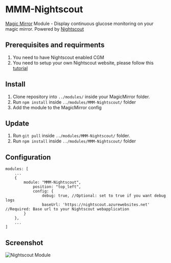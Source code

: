 # MMM-Nightscout
[Magic Mirror](https://magicmirror.builders/) Module - Display continuous glucose monitoring on your magic mirror. Powered by [Nightscout](http://www.nightscout.info/)

## Prerequisites and requirments
1. You need to have Nightscout enabled CGM 
2. You need to setup your own Nightscout website, please follow this [tutorial](http://www.nightscout.info/wiki/welcome)

## Install
1. Clone repository into ``../modules/`` inside your MagicMirror folder.
2. Run ``npm install`` inside ``../modules/MMM-Nightscout/`` folder
3. Add the module to the MagicMirror config

## Update
1. Run ``git pull`` inside ``../modules/MMM-Nightscout/`` folder.
2. Run ``npm install`` inside ``../modules/MMM-Nightscout/`` folder

## Configuration
```
modules: [
    ...
    {
        module: "MMM-Nightscout",
            position: "top_left",
            config: {
                debug: true, //Optional: set to true if you want debug logs
                baseUrl: 'https://nightscout.azurewebsites.net' //Required: Base url to your Nightscout webapplication
        }
    },
    ...
]
```

## Screenshot

![Nightscout Module](https://github.com/bureus/MMM-Nightscout/blob/master/docs/screenshot.PNG)